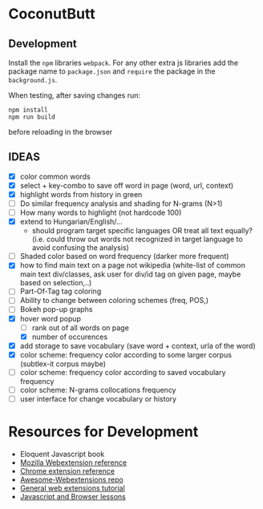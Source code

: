 # CoconutButt

## Development

Install the `npm` libraries `webpack`. For any other extra js libraries
add the package name to `package.json` and `require` the package in the
`background.js`.

When testing, after saving changes run:
```
npm install
npm run build
```
before reloading in the browser


## IDEAS

- [X] color common words
- [X] select + key-combo to save off word in page (word, url, context)
- [X] highlight words from history in green
- [ ] Do similar frequency analysis and shading for N-grams (N>1)
- [ ] How many words to highlight (not hardcode 100)
- [X] extend to Hungarian/English/...
  - should program target specific languages OR treat all text equally? (i.e. could throw out words not recognized in target language to avoid confusing the analysis)
- [ ] Shaded color based on word frequency (darker more frequent)
- [X] how to find main text on a page not wikipedia (white-list of common main text div/classes, ask user for div/id tag on given page, maybe based on selection,..)
- [ ] Part-Of-Tag tag coloring
- [ ] Ability to change between coloring schemes (freq, POS,)
- [ ] Bokeh pop-up graphs
- [X] hover word popup
    - [ ] rank out of all words on page
    - [X] number of occurences
- [X] add storage to save vocabulary (save word + context, urla of the word)
- [X] color scheme: frequency color according to some larger corpus (subtlex-it corpus maybe)
- [ ] color scheme: frequency color according to saved vocabulary frequency
- [ ] color scheme: N-grams collocations frequency
- [ ] user interface for change vocabulary or history

# Resources for Development

 - Eloquent Javascript book
 - [Mozilla Webextension reference](https://developer.mozilla.org/en-US/Add-ons/WebExtensions)
 - [Chrome extension reference](https://developer.chrome.com/extensions/devguide)
 - [Awesome-Webextensions repo](https://github.com/bfred-it/Awesome-WebExtensions#libraries-and-frameworks)
 - [General web extensions tutorial](https://blog.codeship.com/webextensions-101/)
 - [Javascript and Browser lessons](http://xahlee.info/js/js_dom_live_object.html)
